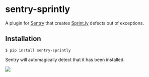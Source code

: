 # sentry-sprintly
A plugin for [Sentry](https://www.getsentry.com/) that creates [Sprint.ly](https://sprint.ly) defects out of exceptions.

## Installation
`$ pip install sentry-sprintly`

Sentry will automagically detect that it has been installed.

![](http://i.imgur.com/xkUsi.png)